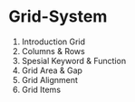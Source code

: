 # Grid-System
1. Introduction Grid
2. Columns & Rows
3. Spesial Keyword & Function
4. Grid Area & Gap
5. Grid Alignment
6. Grid Items
